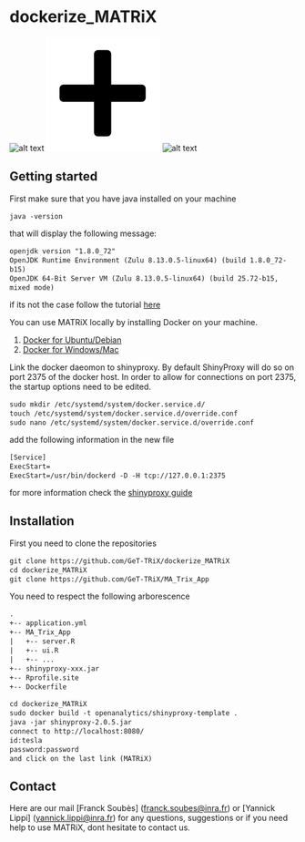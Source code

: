 # dockerize_MATRiX
![alt text](https://avatars0.githubusercontent.com/u/5429470?s=200&v=4 )
![alt text](img/plus-math.png)
![alt text](https://avatars2.githubusercontent.com/u/274806?s=200&v=4 )

## Getting started

First make sure that you have java installed on your machine 

```
java -version
```

that will display the following message:

```
openjdk version "1.8.0_72"
OpenJDK Runtime Environment (Zulu 8.13.0.5-linux64) (build 1.8.0_72-b15)
OpenJDK 64-Bit Server VM (Zulu 8.13.0.5-linux64) (build 25.72-b15, mixed mode)
```

if its not the case follow the tutorial [here](https://thishosting.rocks/install-java-ubuntu/)

You can use MATRiX locally by installing Docker on your machine.
1. [Docker for Ubuntu/Debian](https://docs.docker.com/install/linux/docker-ce/ubuntu/)
2. [Docker for Windows/Mac](https://www.docker.com/)

Link the docker daeomon to shinyproxy.
By default ShinyProxy will do so on port 2375 of the docker host. In order to allow for connections on port 2375, the startup options need to be edited.

```
sudo mkdir /etc/systemd/system/docker.service.d/
touch /etc/systemd/system/docker.service.d/override.conf
sudo nano /etc/systemd/system/docker.service.d/override.conf
```
add the following information in the new file

```
[Service]
ExecStart=
ExecStart=/usr/bin/dockerd -D -H tcp://127.0.0.1:2375
```
for more information check the [shinyproxy guide](https://www.shinyproxy.io/getting-started/)

## Installation


First you need to clone the repositories
```
git clone https://github.com/GeT-TRiX/dockerize_MATRiX
cd dockerize_MATRiX
git clone https://github.com/GeT-TRiX/MA_Trix_App
```
You need to respect the following arborescence

```
.
+-- application.yml
+-- MA_Trix_App
|   +-- server.R
|   +-- ui.R
|   +-- ...
+-- shinyproxy-xxx.jar
+-- Rprofile.site
+-- Dockerfile
```

```
cd dockerize_MATRiX
sudo docker build -t openanalytics/shinyproxy-template .
java -jar shinyproxy-2.0.5.jar
connect to http://localhost:8080/
id:tesla
password:password
and click on the last link (MATRiX)
```

## Contact

Here are our mail [Franck Soubès] (franck.soubes@inra.fr) or [Yannick Lippi] (yannick.lippi@inra.fr) for any questions, suggestions or if you need help to use MATRiX, dont hesitate to contact us.
